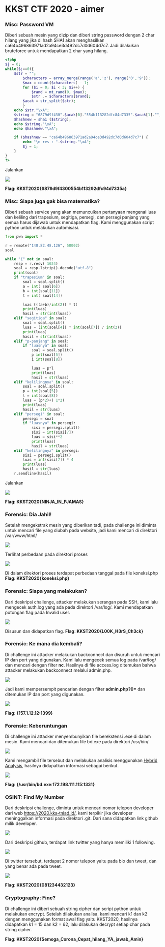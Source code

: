 
# KKST CTF 2020 - aimer

### Misc: Password VM
Diberi sebuah mesin yang dizip dan diberi string password dengan 2 char hilang yang jika di hash SHA1 akan menghasilkan ca64b496863971ad2a94ce3d492dc7d0d604d7c7. Jadi dilakukan bruteforce untuk mendapatkan 2 char yang hilang.
```php
<?php
$j = 0;
while($j==0){
    $str = "";
        $characters = array_merge(range('a','z'), range('0','9'));
        $max = count($characters) - 1;
        for ($i = 0; $i < 3; $i++) {
            $rand = mt_rand(0, $max);
            $str .= $characters[$rand];
        $acak = str_split($str);
        }
    echo $str."\xA";
    $string = "6879d9f430".$acak[0]."554b113282dfc84d7335".$acak[1]."";
    $hashnew = sha1 ($string);
    echo $string."\xA";
    echo $hashnew."\xA";

    if ($hashnew == "ca64b496863971ad2a94ce3d492dc7d0d604d7c7") {
        echo "\n res : ".$string."\xA";
        $j = 1;
    }
}
?>
```
Jalankan

![](images/kkst2020-passwordvm.png)

**Flag: KKST2020{6879d9f4300554b113292dfc94d7335a}**

### Misc: Siapa juga gak bisa matematika?
Diberi sebuah service yang akan memunculkan pertanyaan mengenai luas dan keliling dari trapesium, segitiga, persegi, dan persegi panjang yang semua harus dijawab untuk mendapatkan flag. Kami menggunakan script python untuk melakukan automisasi.
```python
from pwn import *

r = remote("140.82.48.126", 50002)
soal

while "{" not in soal:
	resp = r.recv( 1024)
	soal = resp.lstrip().decode("utf-8")
	print(soal)
	if "trapesium" in soal:
		soal = soal.split()
		a = int( soal[6])
		b = int(soal[11])
		t = int( soal[14])

		luas (((a+b)/int(2)) * t)
		print(luas)
		hasil = str(int(luas))
	elif "segitiga" in soal:
		soal = soal.split()
		luas = (int(soal[4]) * int(soal[7]) / int(2))
		print(luas)
		hasil = str(int(luas))
	elif "p-panjang" in soal:
		if "luasnya" in soal:
			soal = soal.split()
			p int(soal[5])
			i int(soal[8])

			luas = p*l
			print(luas)
			hasil = str(luas)
	elif "kelilingnya" in soal:
		soal = soal.split()
		p = int(soal[5])
		l = int(soal[8])
		luas = (p*2)+( 1*2)
		print(luas)
		hasil = str(luas)
	elif "persegi" in soal:
		persegi = soal
		if "luasnya" in persegi:
			sisi = persegi.split()
			sisi = int(sisi[7])
			luas = sisi**2
			print(luas)
			hasil = str(luas)
	elif "kelilingnya" in persegi:
		sisi = persegi.split()
		luas = int(sisi[7]) * 4
		print(luas)
		hasil = str(luas)
	r.sendline(hasil)
```

Jalankan

![](images/kkst2020-luaskeliling.png)

**Flag: KKST2020{NINJA_IN_PJAMAS}**

### Forensic: Dia Jahil!
Setelah mengekstrak mesin yang diberikan tadi, pada challenge ini diminta untuk mencari file yang diubah pada website, jadi kami mencari di direktori /var/www/html/

![](images/kkst2020-diajahil1.png)

Terlihat perbedaan pada direktori proses

![](images/kkst2020-diajahil2.png)

Di dalam direktori proses terdapat perbedaan tanggal pada file koneksi.php
**Flag: KKST2020{koneksi.php}**

### Forensic: Siapa yang melakukan?
Dari deskripsi challenge, attacker melakukan serangan pada SSH, kami lalu mengecek auth.log yang ada pada direktori /var/log/. Kami mendapatkan potongan flag pada Invalid user.

![](images/kkst2020-siapayangmelakukan.png)

Disusun dan didapatkan flag.
**Flag: KKST2020{L00K_H3rS_Ch3ck}**

### Forensic: Ke mana dia kembali?
Di challenge ini attacker melakukan backconnect dan disuruh untuk mencari IP dan port yang digunakan. Kami lalu mengecek semua log pada /var/log/ dan mencari dengan filter **nc**. Hasilnya di file access.log ditemukan bahwa attacker melakukan backconnect melalui admin.php.

![](images/kkst2020-kemanadiakembali1.png)

Jadi kami mempersempit pencarian dengan filter **admin.php?0=** dan ditemukan IP dan port yang digunakan.

![](images/kkst2020-kemanadiakembali2.png)

**Flag: {157.1.12.12:1399}**

### Forensic: Keberuntungan
Di challenge ini attacker menyembunyikan file berekstensi .exe di dalam mesin. Kami mencari dan ditemukan file bd.exe pada direktori /usr/bin/

![](images/kkst2020-keberuntungan1.png)

Kami mengambil file tersebut dan melakukan analisis menggunakan [Hybrid Analysis](https://www.hybrid-analysis.com/), hasilnya didapatkan informasi sebagai berikut.

![](images/kkst2020-keberuntungan2.png)

**Flag: {/usr/bin/bd.exe:172.198.111.115:1331}**

### OSINT: Find My Number
Dari deskripsi challenge, diminta untuk mencari nomor telepon developer dari web https://2020.kks-tniad.id/, kami terpikir jika developer meninggalkan informasi pada direktori .git. Dari sana didapatkan link github milik developer.

![](images/kkst2020-findmynumber1.png)

Dari deskripsi github, terdapat link twitter yang hanya memiliki 1 following.

![](images/kkst2020-findmynumber2.png)

Di twitter tersebut, terdapat 2 nomor telepon yaitu pada bio dan tweet, dan yang benar ada pada tweet.

![](images/kkst2020-findmynumber3.png)

**Flag: KKST2020{081234432123}**

### Cryptography: Fine?
Di challenge ini diberi sebuah string cipher dan script python untuk melakukan encrypt. Setelah dilakukan analisa, kami mencari k1 dan k2 dengan menggunakan format awal flag yaitu KKST2020, hasilnya didapatkan k1 = 15 dan k2 = 62, lalu dilakukan decrypt setiap char pada string cipher.

**Flag: KKST2020{Semoga_Corona_Cepat_hilang_YA_jawab_Amin}**